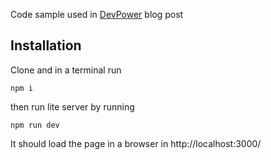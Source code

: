 Code sample used in [DevPower](https://devpower.co.uk//javascript/exploring-chartjs-with-star-wars-data/) blog post

## Installation

Clone and in a terminal run

```
npm i
```

then run lite server by running 

```
npm run dev
```

It should load the page in a browser in http://localhost:3000/